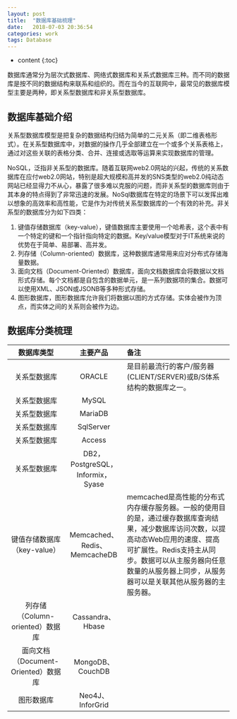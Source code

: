 ```yaml
---
layout: post
title:  "数据库基础梳理"
date:   2018-07-03 20:36:54
categories: work
tags: Database
---
```


* content
{:toc}

数据库通常分为层次式数据库、网络式数据库和关系式数据库三种。而不同的数据库是按不同的数据结构来联系和组织的。而在当今的互联网中，最常见的数据库模型主要是两种，即关系型数据库和非关系型数据库。




## 数据库基础介绍

关系型数据库模型是把复杂的数据结构归结为简单的二元关系（即二维表格形式）。在关系型数据库中，对数据的操作几乎全部建立在一个或多个关系表格上，通过对这些关联的表格分类、合并、连接或选取等运算来实现数据库的管理。

NoSQL，泛指非关系型的数据库。随着互联网web2.0网站的兴起，传统的关系数据库在应付web2.0网站，特别是超大规模和高并发的SNS类型的web2.0纯动态网站已经显得力不从心，暴露了很多难以克服的问题，而非关系型的数据库则由于其本身的特点得到了非常迅速的发展。NoSql数据库在特定的场景下可以发挥出难以想象的高效率和高性能，它是作为对传统关系型数据库的一个有效的补充。非关系型的数据库分为如下四类：

1. 键值存储数据库（key-value），键值数据库主要使用一个哈希表，这个表中有一个特定的键和一个指针指向特定的数据。Key/value模型对于IT系统来说的优势在于简单、易部署、高并发。    
2. 列存储（Column-oriented）数据库，这种数据库通常用来应对分布式存储海量数据。    
3. 面向文档（Document-Oriented）数据库，面向文档数据库会将数据以文档形式存储。每个文档都是自包含的数据单元，是一系列数据项的集合。数据可以使用XML、JSON或JSONB等多种形式存储。    
4. 图形数据库，图形数据库允许我们将数据以图的方式存储。实体会被作为顶点，而实体之间的关系则会被作为边。



## 数据库分类梳理

|数据库类型|主要产品|备注|
|:-:|:-:|:-|
|关系型数据库|ORACLE|是目前最流行的客户/服务器(CLIENT/SERVER)或B/S体系结构的数据库之一。|
|关系型数据库|MySQL||
|关系型数据库|MariaDB||
|关系型数据库|SqlServer||
|关系型数据库|Access||
|关系型数据库|DB2，PostgreSQL，Informix，Syase||
|键值存储数据库（key-value）|Memcached、Redis、MemcacheDB|memcached是高性能的分布式内存缓存服务器。一般的使用目的是，通过缓存数据库查询结果，减少数据库访问次数，以提高动态Web应用的速度、提高可扩展性。Redis支持主从同步。数据可以从主服务器向任意数量的从服务器上同步，从服务器可以是关联其他从服务器的主服务器。|
|列存储（Column-oriented）数据库|Cassandra、Hbase||
|面向文档（Document-Oriented）数据库|MongoDB、CouchDB||
|图形数据库|Neo4J、InforGrid||
